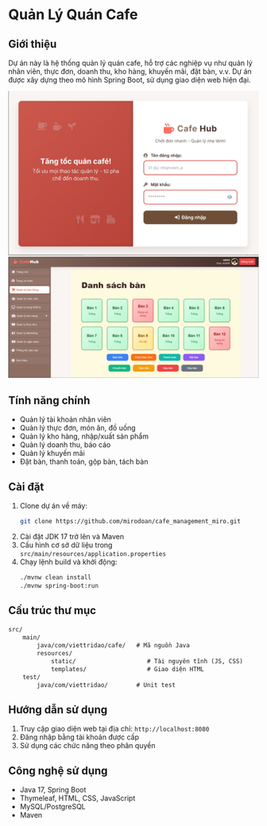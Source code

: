 # Quản Lý Quán Cafe

## Giới thiệu

Dự án này là hệ thống quản lý quán cafe, hỗ trợ các nghiệp vụ như quản lý nhân viên, thực đơn, doanh thu, kho hàng, khuyến mãi, đặt bàn, v.v. Dự án được xây dựng theo mô hình Spring Boot, sử dụng giao diện web hiện đại.

![Ảnh trang đăng nhập](src/main/resources/static/image/Cafe_1.png)
![Ảnh chức năng quản lý bán hàng](src/main/resources/static/image/Cafe_2.png)

## Tính năng chính

- Quản lý tài khoản nhân viên
- Quản lý thực đơn, món ăn, đồ uống
- Quản lý kho hàng, nhập/xuất sản phẩm
- Quản lý doanh thu, báo cáo
- Quản lý khuyến mãi
- Đặt bàn, thanh toán, gộp bàn, tách bàn

## Cài đặt

1. Clone dự án về máy:
   ```bash
   git clone https://github.com/mirodoan/cafe_management_miro.git
   ```
2. Cài đặt JDK 17 trở lên và Maven
3. Cấu hình cơ sở dữ liệu trong `src/main/resources/application.properties`
4. Chạy lệnh build và khởi động:
   ```bash
   ./mvnw clean install
   ./mvnw spring-boot:run
   ```

## Cấu trúc thư mục

```
src/
	main/
		java/com/viettridao/cafe/   # Mã nguồn Java
		resources/
			static/                    # Tài nguyên tĩnh (JS, CSS)
			templates/                 # Giao diện HTML
	test/
		java/com/viettridao/        # Unit test
```

## Hướng dẫn sử dụng

1. Truy cập giao diện web tại địa chỉ: `http://localhost:8080`
2. Đăng nhập bằng tài khoản được cấp
3. Sử dụng các chức năng theo phân quyền

## Công nghệ sử dụng

- Java 17, Spring Boot
- Thymeleaf, HTML, CSS, JavaScript
- MySQL/PostgreSQL
- Maven
